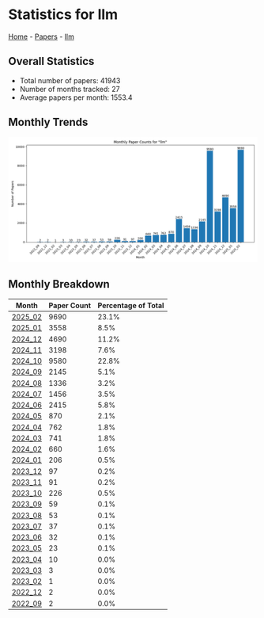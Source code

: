 # Statistics for llm

[Home](https://arxcompass.github.io) - [Papers](https://arxcompass.github.io/papers) - [llm](https://arxcompass.github.io/papers/llm)

## Overall Statistics

- Total number of papers: 41943
- Number of months tracked: 27
- Average papers per month: 1553.4

## Monthly Trends

![Monthly Paper Counts](monthly_stats.png)

## Monthly Breakdown

| Month | Paper Count | Percentage of Total |
| --- | --- | --- |
| [2025_02](./2025_02/papers_1.md) | 9690 | 23.1% |
| [2025_01](./2025_01/papers_1.md) | 3558 | 8.5% |
| [2024_12](./2024_12/papers_1.md) | 4690 | 11.2% |
| [2024_11](./2024_11/papers_1.md) | 3198 | 7.6% |
| [2024_10](./2024_10/papers_1.md) | 9580 | 22.8% |
| [2024_09](./2024_09/papers_1.md) | 2145 | 5.1% |
| [2024_08](./2024_08/papers_1.md) | 1336 | 3.2% |
| [2024_07](./2024_07/papers_1.md) | 1456 | 3.5% |
| [2024_06](./2024_06/papers_1.md) | 2415 | 5.8% |
| [2024_05](./2024_05/papers_1.md) | 870 | 2.1% |
| [2024_04](./2024_04/papers_1.md) | 762 | 1.8% |
| [2024_03](./2024_03/papers_1.md) | 741 | 1.8% |
| [2024_02](./2024_02/papers_1.md) | 660 | 1.6% |
| [2024_01](./2024_01/papers_1.md) | 206 | 0.5% |
| [2023_12](./2023_12/papers_1.md) | 97 | 0.2% |
| [2023_11](./2023_11/papers_1.md) | 91 | 0.2% |
| [2023_10](./2023_10/papers_1.md) | 226 | 0.5% |
| [2023_09](./2023_09/papers_1.md) | 59 | 0.1% |
| [2023_08](./2023_08/papers_1.md) | 53 | 0.1% |
| [2023_07](./2023_07/papers_1.md) | 37 | 0.1% |
| [2023_06](./2023_06/papers_1.md) | 32 | 0.1% |
| [2023_05](./2023_05/papers_1.md) | 23 | 0.1% |
| [2023_04](./2023_04/papers_1.md) | 10 | 0.0% |
| [2023_03](./2023_03/papers_1.md) | 3 | 0.0% |
| [2023_02](./2023_02/papers_1.md) | 1 | 0.0% |
| [2022_12](./2022_12/papers_1.md) | 2 | 0.0% |
| [2022_09](./2022_09/papers_1.md) | 2 | 0.0% |
